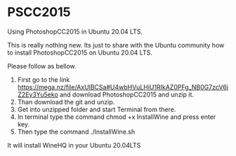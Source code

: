 # PSCC2015
Using PhotoshopCC2015 in Ubuntu 20.04 LTS.

This is really nothing new. Its just to share with the Ubuntu community how to install PhotoshopCC2015 on Ubuntu 20.04 LTS. 

Please follow as bellow.

1. First go to the link https://mega.nz/file/AxUlBCSa#U4wbHVuLHiU1RIkAZ0PFg_NB0G7zcV6iZ2Ey3Yu5eko and download PhotoshopCC2015 and unzip it. 
2. Than download the git and unzip.
3. Get into unzipped folder and start Terminal from there. 
4. In terminal type the command chmod +x InstallWine and press enter key.
5. Then type the command ./InstallWine.sh

It will install WineHQ in your Ubuntu 20.04LTS
